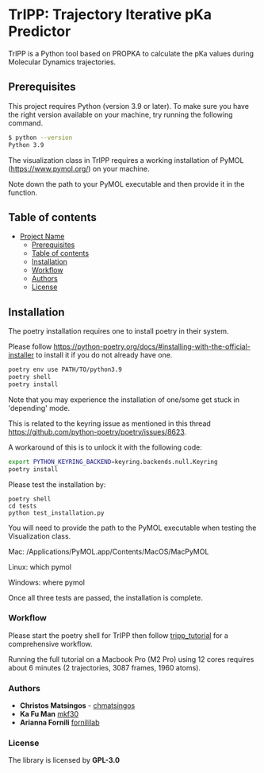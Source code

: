 # TrIPP: Trajectory Iterative pKa Predictor


TrIPP is a Python tool based on PROPKA to calculate the pKa values during Molecular Dynamics trajectories. 

## Prerequisites

This project requires Python (version 3.9 or later). To make sure you have the right version available on your machine, try running the following command. 

```sh
$ python --version
Python 3.9
```

The visualization class in TrIPP requires a working installation of PyMOL (https://www.pymol.org/) on your machine.

Note down the path to your PyMOL executable and then provide it in the function.

## Table of contents

- [Project Name](#project-name)
  - [Prerequisites](#prerequisites)
  - [Table of contents](#table-of-contents)
  - [Installation](#installation)
  - [Workflow](#workflow)
  - [Authors](#authors)
  - [License](#license)

## Installation
The poetry installation requires one to install poetry in their system.

Please follow https://python-poetry.org/docs/#installing-with-the-official-installer to install it if you do not already have one.
```sh
poetry env use PATH/TO/python3.9
poetry shell
poetry install 
```

Note that you may experience the installation of one/some get stuck in 'depending' mode.

This is related to the keyring issue as mentioned in this thread https://github.com/python-poetry/poetry/issues/8623.

A workaround of this is to unlock it with the following code: 
```sh
export PYTHON_KEYRING_BACKEND=keyring.backends.null.Keyring
poetry install
```

Please test the installation by:
```
poetry shell
cd tests
python test_installation.py
```
You will need to provide the path to the PyMOL executable when testing the Visualization class.

Mac: /Applications/PyMOL.app/Contents/MacOS/MacPyMOL

Linux: which pymol

Windows: where pymol

Once all three tests are passed, the installation is complete.

### Workflow

Please start the poetry shell for TrIPP then follow [tripp_tutorial](tutorial/tripp_tutorial.ipynb) for a comprehensive workflow.

Running the full tutorial on a Macbook Pro (M2 Pro) using 12 cores requires about 6 minutes (2 trajectories, 3087 frames, 1960 atoms).

### Authors

* **Christos Matsingos** - [chmatsingos](https://github.com/chmatsingos)
* **Ka Fu Man** [mkf30](https://github.com/mkf30)
* **Arianna Fornili** [fornililab](https://github.com/fornililab)

### License

The library is licensed by **GPL-3.0**
